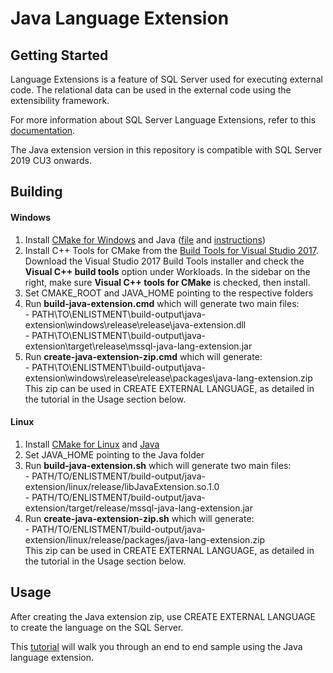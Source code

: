 # Java Language Extension 

## Getting Started
Language Extensions is a feature of SQL Server used for executing external code. The relational data can be used in the external code using the extensibility framework.

For more information about SQL Server Language Extensions, refer to this [documentation](https://docs.microsoft.com/en-us/sql/language-extensions/language-extensions-overview?view=sql-server-ver15).

The Java extension version in this repository is compatible with SQL Server 2019 CU3 onwards. 

## Building

#### Windows
1) Install [CMake for Windows](https://cmake.org/download/) and Java ([file](https://www.azul.com/downloads/zulu-community/?architecture=x86-64-bit&package=jdk) and [instructions](https://docs.azul.com/zulu/zuludocs/ZuluUserGuide/InstallingZulu/InstallWindowsUsingZuluZIPFile.htm))
2) Install C++ Tools for CMake from the [Build Tools for Visual Studio 2017](https://my.visualstudio.com/Downloads?q=visual%20studio%202017&wt.mc_id=o~msft~vscom~older-downloads). 
		Download the Visual Studio 2017 Build Tools installer and check the **Visual C++ build tools** option under Workloads. In the sidebar on the right, make sure **Visual C++ tools for CMake** is checked, then install.
3) Set CMAKE_ROOT and JAVA_HOME pointing to the respective folders
4) Run **build-java-extension.cmd** which will generate two main files: \
		- PATH\TO\ENLISTMENT\build-output\java-extension\windows\release\release\java-extension.dll \
		- PATH\TO\ENLISTMENT\build-output\java-extension\target\release\mssql-java-lang-extension.jar
5) Run **create-java-extension-zip.cmd** which will generate: \
		- PATH\TO\ENLISTMENT\build-output\java-extension\windows\release\release\packages\java-lang-extension.zip \
		This zip can be used in CREATE EXTERNAL LANGUAGE, as detailed in the tutorial in the Usage section below.

#### Linux
1) Install [CMake for Linux](https://cmake.org/download/) and [Java](https://docs.azul.com/zulu/zuludocs/ZuluUserGuide/InstallingZulu/InstallOnLinuxUsingAPTRepository.htm)
2) Set JAVA_HOME pointing to the Java folder
3) Run **build-java-extension.sh** which will generate two main files: \
		- PATH/TO/ENLISTMENT/build-output/java-extension/linux/release/libJavaExtension.so.1.0 \
		- PATH/TO/ENLISTMENT/build-output/java-extension/target/release/mssql-java-lang-extension.jar
4) Run **create-java-extension-zip.sh** which will generate: \
		- PATH/TO/ENLISTMENT/build-output/java-extension/linux/release/packages/java-lang-extension.zip \
		This zip can be used in CREATE EXTERNAL LANGUAGE, as detailed in the tutorial in the Usage section below.

## Usage
After creating the Java extension zip, use CREATE EXTERNAL LANGUAGE to create the language on the SQL Server. 

This [tutorial](https://docs.microsoft.com/en-us/sql/language-extensions/tutorials/search-for-string-using-regular-expressions-in-java?view=sqlallproducts-allversions) will walk you through an end to end sample using the Java language extension. 

